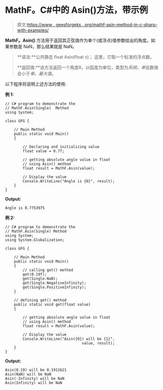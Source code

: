 # MathF。C#中的 Asin()方法，带示例

> 原文:[https://www . geesforgeks . org/mathf-asin-method-in-c-sharp-with-examples/](https://www.geeksforgeeks.org/mathf-asin-method-in-c-sharp-with-examples/)

**MathF。Asin()** 方法用于返回其正弦值作为单个(或浮点)值参数给出的角度。如果参数是 NaN，那么结果就是 NaN。

> **语法:**公共静态 float Asin(float x)；
> 这里，它取一个标准的浮点数。
> 
> **返回值:**该方法返回一个角度θ，以弧度为单位，类型为*系统。单*且数值会小于*单。最大值*。

以下程序将说明上述方法的使用:

**例 1:**

```
// C# program to demonstrate the
// MathF.Asin(Single)  Method
using System;

class GFG {

    // Main Method
    public static void Main()
    {

        // Declaring and initializing value
        float value = 0.7f;

        // getting absolute angle value in float
        // using Asin() method
        float result = MathF.Asin(value);

        // Display the value
        Console.WriteLine("Angle is {0}", result);
    }
}
```

**Output:**

```
Angle is 0.7753975

```

**例 2:**

```
// C# program to demonstrate the
// MathF.Asin(Single) Method
using System;
using System.Globalization;

class GFG {

    // Main Method
    public static void Main()
    {
        // calling get() method
        get(0.19f);
        get(Single.NaN);
        get(Single.NegativeInfinity);
        get(Single.PositiveInfinity);
    }

    // defining get() method
    public static void get(float value)
    {

        // getting absolute angle value in float
        // using Asin() method
        float result = MathF.Asin(value);

        // Display the value
        Console.WriteLine("Asin({0}) will be {1}",
                                   value, result);
    }
}
```

**Output:**

```
Asin(0.19) will be 0.1911621
Asin(NaN) will be NaN
Asin(-Infinity) will be NaN
Asin(Infinity) will be NaN

```